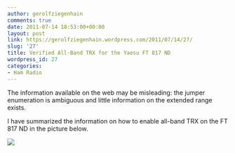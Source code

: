 ```yaml
---
author: gerolfziegenhain
comments: true
date: 2011-07-14 18:53:00+00:00
layout: post
link: https://gerolfziegenhain.wordpress.com/2011/07/14/27/
slug: '27'
title: Verified All-Band TRX for the Yaesu FT 817 ND
wordpress_id: 27
categories:
- Ham Radio
---
```


The information available on the web may be misleading: the jumper enumeration is ambiguous and little information on the extended range exists.  
  
I have summarized the information on how to enable all-band TRX on the FT 817 ND in the picture below.






[![](http://gerolfziegenhain.files.wordpress.com/2011/07/a2a4b-ft817.png)](http://gerolfziegenhain.files.wordpress.com/2011/07/ft817.png)






